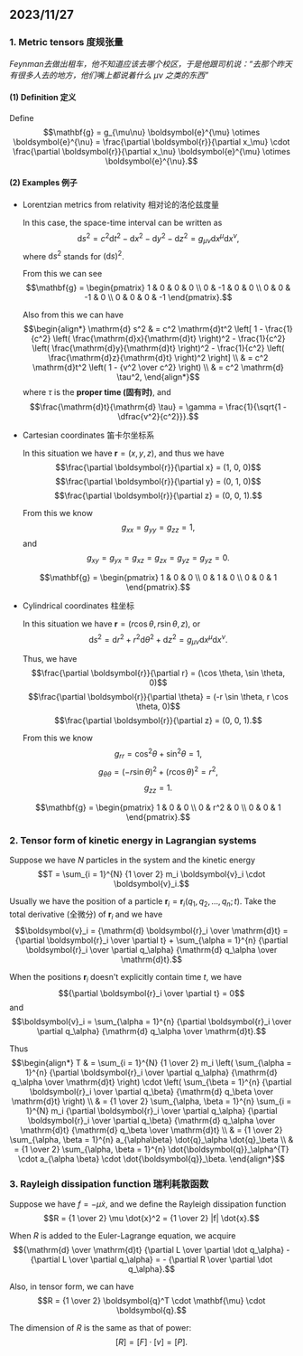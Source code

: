 ## 2023/11/27

### 1. Metric tensors 度规张量

*Feynman去做出租车，他不知道应该去哪个校区，于是他跟司机说：“去那个昨天有很多人去的地方，他们嘴上都说着什么 $\mu\nu$ 之类的东西”*

#### (1) Definition 定义

Define $$\mathbf{g} = g_{\mu\nu} \boldsymbol{e}^{\mu} \otimes \boldsymbol{e}^{\nu} = \frac{\partial \boldsymbol{r}}{\partial x_\mu} \cdot \frac{\partial \boldsymbol{r}}{\partial x_\nu} \boldsymbol{e}^{\mu} \otimes \boldsymbol{e}^{\nu}.$$

#### (2) Examples 例子

- Lorentzian metrics from relativity 相对论的洛伦兹度量

    In this case, the space-time interval can be written as $$\mathrm{d} s^2 = c^2 \mathrm{d}t^2 - \mathrm{d} x^2 - \mathrm{d} y^2 - \mathrm{d} z^2 = g_{\mu\nu} \mathrm{d}x^{\mu} \mathrm{d}x^{\nu},$$ where $\mathrm{d} s^2$ stands for $(\mathrm{d} s)^2$.

    From this we can see $$\mathbf{g} = \begin{pmatrix}
        1 & 0 & 0 & 0 \\
        0 & -1 & 0 & 0 \\
        0 & 0 & -1 & 0 \\
        0 & 0 & 0 & -1
    \end{pmatrix}.$$

    Also from this we can have $$\begin{align*} \mathrm{d} s^2 & = c^2 \mathrm{d}t^2 \left[ 1 - \frac{1}{c^2} \left( \frac{\mathrm{d}x}{\mathrm{d}t} \right)^2 - \frac{1}{c^2} \left( \frac{\mathrm{d}y}{\mathrm{d}t} \right)^2 - \frac{1}{c^2} \left( \frac{\mathrm{d}z}{\mathrm{d}t} \right)^2 \right] \\
        & = c^2 \mathrm{d}t^2 \left( 1 - {v^2 \over c^2} \right) \\
        & = c^2 \mathrm{d} \tau^2,
    \end{align*}$$ where $\tau$ is the **proper time (固有时)**, and $$\frac{\mathrm{d}t}{\mathrm{d} \tau} = \gamma = \frac{1}{\sqrt{1 - \dfrac{v^2}{c^2}}}.$$

- Cartesian coordinates 笛卡尔坐标系

    In this situation we have $\boldsymbol{r} = (x, y, z)$, and thus we have $$\frac{\partial \boldsymbol{r}}{\partial x} = (1, 0, 0)$$ $$\frac{\partial \boldsymbol{r}}{\partial y} = (0, 1, 0)$$ $$\frac{\partial \boldsymbol{r}}{\partial z} = (0, 0, 1).$$

    From this we know $$g_{xx} = g_{yy} = g_{zz} = 1, $$ and $$g_{xy} = g_{yx} = g_{xz} = g_{zx} = g_{yz} = g_{yz} =0.$$

    $$\mathbf{g} = \begin{pmatrix}
        1 & 0 & 0 \\
        0 & 1 & 0 \\
        0 & 0 & 1
    \end{pmatrix}.$$

- Cylindrical coordinates 柱坐标

    In this situation we have $\boldsymbol{r} = (r \cos \theta, r \sin \theta, z)$, or $$\mathrm{d} s^2 = \mathrm{d}r^2 + r^2 \mathrm{d} \theta^2 + \mathrm{d} z^2 = g_{\mu\nu} \mathrm{d}x^{\mu} \mathrm{d}x^{\nu}.$$

    Thus, we have $$\frac{\partial \boldsymbol{r}}{\partial r} = (\cos \theta, \sin \theta, 0)$$ $$\frac{\partial \boldsymbol{r}}{\partial \theta} = (-r \sin \theta, r \cos \theta, 0)$$ $$\frac{\partial \boldsymbol{r}}{\partial z} = (0, 0, 1).$$

    From this we know $$g_{rr} = \cos^2 \theta + \sin^2 \theta = 1,$$ $$g_{\theta \theta} = (-r \sin \theta)^2 + (r \cos \theta)^2 = r^2,$$ $$g_{zz} = 1.$$

    $$\mathbf{g} = \begin{pmatrix}
        1 & 0 & 0 \\
        0 & r^2 & 0 \\
        0 & 0 & 1
    \end{pmatrix}.$$

    
### 2. Tensor form of kinetic energy in Lagrangian systems

Suppose we have $N$ particles in the system and the kinetic energy $$T = \sum_{i = 1}^{N} {1 \over 2} m_i \boldsymbol{v}_i \cdot \boldsymbol{v}_i.$$

Usually we have the position of a particle $\boldsymbol{r}_i = \boldsymbol{r}_i(q_1, q_2, \dots, q_n; t)$. Take the total derivative (全微分) of $\boldsymbol{r}_i$ and we have $$\boldsymbol{v}_i = {\mathrm{d} \boldsymbol{r}_i \over \mathrm{d}t} = {\partial \boldsymbol{r}_i \over \partial t} + \sum_{\alpha = 1}^{n} {\partial \boldsymbol{r}_i \over \partial q_\alpha} {\mathrm{d} q_\alpha \over \mathrm{d}t}.$$

When the positions $\boldsymbol{r}_i$ doesn't explicitly contain time $t$, we have $${\partial \boldsymbol{r}_i \over \partial t} = 0$$ and $$\boldsymbol{v}_i =  \sum_{\alpha = 1}^{n} {\partial \boldsymbol{r}_i \over \partial q_\alpha} {\mathrm{d} q_\alpha \over \mathrm{d}t}.$$

Thus $$\begin{align*}
    T & = \sum_{i = 1}^{N} {1 \over 2} m_i \left( \sum_{\alpha = 1}^{n} {\partial \boldsymbol{r}_i \over \partial q_\alpha} {\mathrm{d} q_\alpha \over \mathrm{d}t} \right) \cdot \left( \sum_{\beta = 1}^{n} {\partial \boldsymbol{r}_i \over \partial q_\beta} {\mathrm{d} q_\beta \over \mathrm{d}t} \right) \\
    & = {1 \over 2} \sum_{\alpha, \beta = 1}^{n} \sum_{i = 1}^{N} m_i {\partial \boldsymbol{r}_i \over \partial q_\alpha} {\partial \boldsymbol{r}_i \over \partial q_\beta} {\mathrm{d} q_\alpha \over \mathrm{d}t} {\mathrm{d} q_\beta \over \mathrm{d}t} \\
    & = {1 \over 2} \sum_{\alpha, \beta = 1}^{n} a_{\alpha\beta} \dot{q}_\alpha \dot{q}_\beta \\
    & = {1 \over 2} \sum_{\alpha, \beta = 1}^{n} \dot{\boldsymbol{q}}_\alpha^{T} \cdot a_{\alpha \beta} \cdot \dot{\boldsymbol{q}}_\beta.
\end{align*}$$

### 3. Rayleigh dissipation function 瑞利耗散函数

Suppose we have $f = - \mu \dot{x}$, and we define the Rayleigh dissipation function $$R = {1 \over 2} \mu \dot{x}^2 = {1 \over 2} |f| \dot{x}.$$

When $R$ is added to the Euler-Lagrange equation, we acquire $${\mathrm{d} \over \mathrm{d}t} {\partial L \over \partial \dot q_\alpha} - {\partial L \over \partial q_\alpha} = - {\partial R \over \partial \dot q_\alpha}.$$


Also, in tensor form, we can have $$R = {1 \over 2} \boldsymbol{q}^T \cdot \mathbf{\mu} \cdot \boldsymbol{q}.$$

The dimension of $R$ is the same as that of power: $$[R] = [F] \cdot [v] = [P].$$
